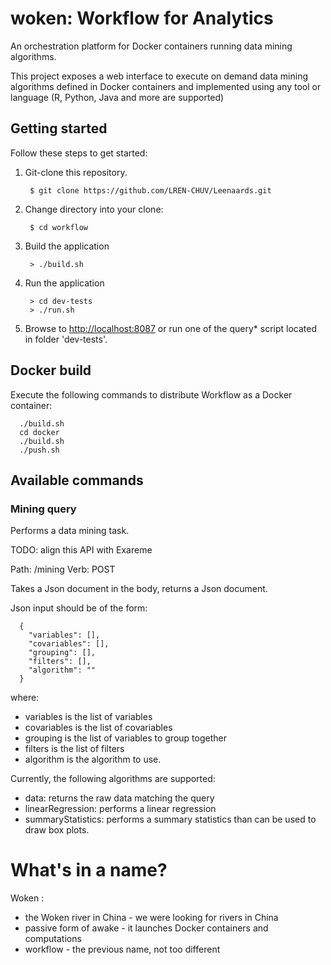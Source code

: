 # woken: Workflow for Analytics

An orchestration platform for Docker containers running data mining algorithms.

This project exposes a web interface to execute on demand data mining algorithms defined in Docker containers and implemented using any tool or language (R, Python, Java and more are supported)

## Getting started

Follow these steps to get started:

1. Git-clone this repository.

        $ git clone https://github.com/LREN-CHUV/Leenaards.git

2. Change directory into your clone:

        $ cd workflow

3. Build the application

        > ./build.sh

4. Run the application

        > cd dev-tests
        > ./run.sh

5. Browse to [http://localhost:8087](http://localhost:8087/) or run one of the query* script located in folder 'dev-tests'.

## Docker build

Execute the following commands to distribute Workflow as a Docker container:

```
  ./build.sh
  cd docker
  ./build.sh
  ./push.sh
```

## Available commands

### Mining query

Performs a data mining task.

TODO: align this API with Exareme

Path: /mining
Verb: POST

Takes a Json document in the body, returns a Json document.

Json input should be of the form:

```
  {
    "variables": [],
    "covariables": [],
    "grouping": [],
    "filters": [],
    "algorithm": ""
  }
```

where:
* variables is the list of variables
* covariables is the list of covariables
* grouping is the list of variables to group together
* filters is the list of filters
* algorithm is the algorithm to use.

Currently, the following algorithms are supported:
* data: returns the raw data matching the query
* linearRegression: performs a linear regression
* summaryStatistics: performs a summary statistics than can be used to draw box plots.

# What's in a name?

Woken :
* the Woken river in China - we were looking for rivers in China
* passive form of awake - it launches Docker containers and computations
* workflow - the previous name, not too different
